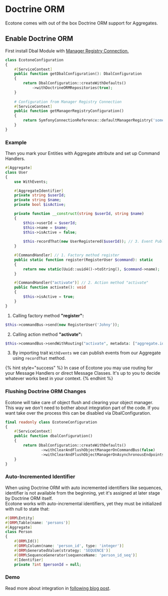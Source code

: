 # Doctrine ORM

Ecotone comes with out of the box Doctrine ORM support for Aggregates.&#x20;

## Enable Doctrine ORM

First install Dbal Module with [Manager Registry Connection](../dbal-support.md#using-manager-registry)[.](symfony-database-connection-dbal-module.md#using-manager-registry)

```php
class EcotoneConfiguration
{
    #[ServiceContext]
    public function getDbalConfiguration(): DbalConfiguration
    {
        return DbalConfiguration::createWithDefaults()
            ->withDoctrineORMRepositories(true);
    }
    
    # Configuration from Manager Registry Connection
    #[ServiceContext]
    public function getManagerRegistryConfiguration()
    {
        return SymfonyConnectionReference::defaultManagerRegistry('some_connection');
    }
}
```

### Example

Then you mark your Entities with Aggregate attribute and set up Command Handlers.

```php
#[Aggregate]
class User
{
    use WithEvents;

    #[AggregateIdentifier]
    private string $userId;
    private string $name;
    private bool $isActive;

    private function __construct(string $userId, string $name)
    {
        $this->userId = $userId;
        $this->name = $name;
        $this->isActive = false;
        
        $this-recordThat(new UserRegistered($userId)); // 3. Event Publishing
    }

    #[CommandHandler] // 1. Factory method register
    public static function register(RegisterUser $command): static
    {
        return new static(Uuid::uuid4()->toString(), $command->name);
    }

    #[CommandHandler("activate")] // 2. Action method "activate"
    public function activate(): void
    {
        $this->isActive = true;
    }
}
```

1. Calling factory method **"register":**

```php
$this->commandBus->send(new RegisterUser('Johny'));
```

2. Calling action method **"activate":**

```php
$this->commandBus->sendWithRouting("activate", metadata: ["aggregate.id" => $id]);
```

3. By importing trait `WithEvents` we can publish events from our Aggregate using `recordThat` method.

{% hint style="success" %}
In case of Ecotone you may use routing for your Message Handlers or direct Message Classes. It's up to you to decide whatever works best in your context.
{% endhint %}

### Flushing Doctrine ORM Changes

Ecotone will take care of object flush and clearing your object manager. This way we don't need to bother about integration part of the code. If you want take over the process this can be disabled via DbalConfiguration.

```php
final readonly class EcotoneConfiguration
{
    #[ServiceContext]   
    public function dbalConfiguration()
    {
        return DbalConfiguration::createWithDefaults()
                ->withClearAndFlushObjectManagerOnCommandBus(false)
                ->withClearAndFlushObjectManagerOnAsynchronousEndpoints(false);
    }
}
```

### Auto-Incremented Identifier

When using Doctrine ORM with auto incremented identifiers like sequences, identifier is not available from the beginning, yet it's assigned at later stage by Doctrine ORM itself. \
Ecotone works with auto-incremental identifiers, yet they must be initialized with null to state that:

```php
#[ORM\Entity]
#[ORM\Table(name: 'persons')]
#[Aggregate]
class Person
{
    #[ORM\Id()]
    #[ORM\Column(name: 'person_id', type: 'integer')]
    #[ORM\GeneratedValue(strategy: 'SEQUENCE')]
    #[ORM\SequenceGenerator(sequenceName: 'person_id_seq')]
    #[Identifier]
    private ?int $personId = null;
```

### Demo

Read more about integration in [following blog post](https://blog.ecotone.tech/build-symfony-application-with-ease-using-ecotone/).

